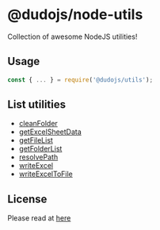 # @dudojs/node-utils
Collection of awesome NodeJS utilities!

## Usage
```javascript
const { ... } = require('@dudojs/utils');
```

## List utilities
 * [cleanFolder](./src/cleanFolder.js)
 * [getExcelSheetData](./src/getExcelSheetData.js)
 * [getFileList](./src/getFileList.js)
 * [getFolderList](./src/getFolderList.js)
 * [resolvePath](./src/resolvePath.js)
 * [writeExcel](./src/writeExcel.js)
 * [writeExcelToFile](./src/writeExcelToFile.js)

## License
Please read at [here](./LICENSE.md)
